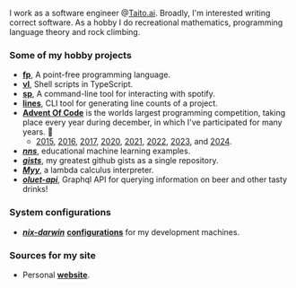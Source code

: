 I work as a software engineer @[Taito.ai](https://www.taito.ai).
Broadly, I'm interested writing correct software.
As a hobby I do recreational mathematics, programming language theory and rock climbing.

### Some of my hobby projects
- [**fp**](https://github.com/japiirainen/fp), A point-free programming language.
- [**vl**](https://github.com/japiirainen/vl), Shell scripts in TypeScript.
- [**sp**](https://github.com/japiirainen/sp), A command-line tool for interacting with spotify.
- [**lines**](https://github.com/japiirainen/lines), CLI tool for generating line counts of a project.
- [**Advent Of Code**](https://adventofcode.com/) is the worlds largest programming competition, taking place every year during december, in which I've participated for many years. 🎄
  - [2015](https://github.com/japiirainen/aoc-2015), [2016](https://github.com/japiirainen/aoc-2016), [2017](https://github.com/japiirainen/aoc-2017), [2020](https://github.com/japiirainen/aoc-2020), [2021](https://github.com/japiirainen/aoc-2021), [2022](https://github.com/japiirainen/aoc-2022), [2023](https://github.com/japiirainen/aoc-2023), and [2024](https://github.com/japiirainen/aoc-2024).
- [***nns***](https://github.com/japiirainen/nns), educational machine learning examples.
- [***gists***](https://github.com/japiirainen/gists), my greatest github gists as a single repository.
- [***Myy***](https://github.com/japiirainen/myy), a lambda calculus interpreter.
- [***oluet-api***](https://github.com/japiirainen/go-oluet-api), Graphql API for querying information on beer and other tasty drinks!

### System configurations
- [***nix-darwin***](https://github.com/LnL7/nix-darwin) [**configurations**](https://github.com/japiirainen/darwin) for my development machines.

### Sources for my site
- Personal [**website**](https://github.com/japiirainen/japiirainen.github.io).
